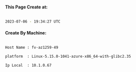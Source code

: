 
   
#### This Page Create at:

```bash

2023-07-06 - 19:34:27 UTC

```

#### Create By Machine:

```bash

Host Name : fv-az1259-49

platform  : Linux-5.15.0-1041-azure-x86_64-with-glibc2.35

Ip Local  : 10.1.0.67

```

